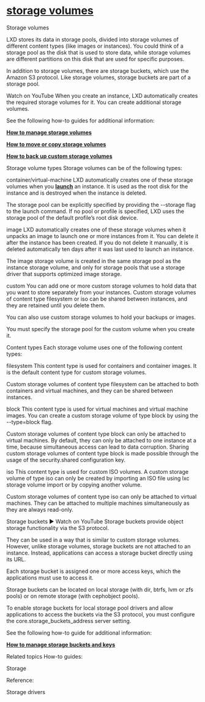 # **[storage volumes](https://documentation.ubuntu.com/lxd/stable-5.21/explanation/storage/#storage-volumes)**

Storage volumes

LXD stores its data in storage pools, divided into storage volumes of different content types (like images or instances). You could think of a storage pool as the disk that is used to store data, while storage volumes are different partitions on this disk that are used for specific purposes.

In addition to storage volumes, there are storage buckets, which use the Amazon S3 protocol. Like storage volumes, storage buckets are part of a storage pool.

Watch on YouTube
When you create an instance, LXD automatically creates the required storage volumes for it. You can create additional storage volumes.

See the following how-to guides for additional information:

**[How to manage storage volumes](https://documentation.ubuntu.com/lxd/stable-5.21/howto/storage_volumes/#howto-storage-volumes)**

**[How to move or copy storage volumes](https://documentation.ubuntu.com/lxd/stable-5.21/howto/storage_move_volume/#howto-storage-move-volume)**

**[How to back up custom storage volumes](https://documentation.ubuntu.com/lxd/stable-5.21/howto/storage_backup_volume/#howto-storage-backup-volume)**

Storage volume types
Storage volumes can be of the following types:

container/virtual-machine
LXD automatically creates one of these storage volumes when you **[launch](https://documentation.ubuntu.com/lxd/stable-5.21/reference/manpages/lxc/launch/#lxc-launch-md)** an instance. It is used as the root disk for the instance and is destroyed when the instance is deleted.

The storage pool can be explicitly specified by providing the --storage flag to the launch command. If no pool or profile is specified, LXD uses the storage pool of the default profile’s root disk device.

image
LXD automatically creates one of these storage volumes when it unpacks an image to launch one or more instances from it. You can delete it after the instance has been created. If you do not delete it manually, it is deleted automatically ten days after it was last used to launch an instance.

The image storage volume is created in the same storage pool as the instance storage volume, and only for storage pools that use a storage driver that supports optimized image storage.

custom
You can add one or more custom storage volumes to hold data that you want to store separately from your instances. Custom storage volumes of content type filesystem or iso can be shared between instances, and they are retained until you delete them.

You can also use custom storage volumes to hold your backups or images.

You must specify the storage pool for the custom volume when you create it.

Content types
Each storage volume uses one of the following content types:

filesystem
This content type is used for containers and container images. It is the default content type for custom storage volumes.

Custom storage volumes of content type filesystem can be attached to both containers and virtual machines, and they can be shared between instances.

block
This content type is used for virtual machines and virtual machine images. You can create a custom storage volume of type block by using the --type=block flag.

Custom storage volumes of content type block can only be attached to virtual machines. By default, they can only be attached to one instance at a time, because simultaneous access can lead to data corruption. Sharing custom storage volumes of content type block is made possible through the usage of the security.shared configuration key.

iso
This content type is used for custom ISO volumes. A custom storage volume of type iso can only be created by importing an ISO file using lxc storage volume import or by copying another volume.

Custom storage volumes of content type iso can only be attached to virtual machines. They can be attached to multiple machines simultaneously as they are always read-only.

Storage buckets
▶
Watch on YouTube
Storage buckets provide object storage functionality via the S3 protocol.

They can be used in a way that is similar to custom storage volumes. However, unlike storage volumes, storage buckets are not attached to an instance. Instead, applications can access a storage bucket directly using its URL.

Each storage bucket is assigned one or more access keys, which the applications must use to access it.

Storage buckets can be located on local storage (with dir, btrfs, lvm or zfs pools) or on remote storage (with cephobject pools).

To enable storage buckets for local storage pool drivers and allow applications to access the buckets via the S3 protocol, you must configure the core.storage_buckets_address server setting.

See the following how-to guide for additional information:

**[How to manage storage buckets and keys](https://documentation.ubuntu.com/lxd/stable-5.21/howto/storage_buckets/#howto-storage-buckets)**

Related topics
How-to guides:

Storage

Reference:

Storage drivers

